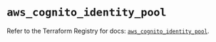 # `aws_cognito_identity_pool`

Refer to the Terraform Registry for docs: [`aws_cognito_identity_pool`](https://registry.terraform.io/providers/hashicorp/aws/5.64.0/docs/resources/cognito_identity_pool).

